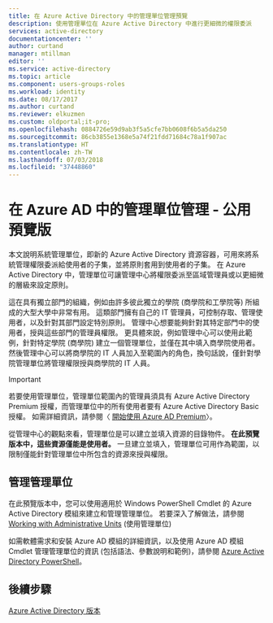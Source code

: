 ```yaml
---
title: 在 Azure Active Directory 中的管理單位管理預覽
description: 使用管理單位在 Azure Active Directory 中進行更細微的權限委派
services: active-directory
documentationcenter: ''
author: curtand
manager: mtillman
editor: ''
ms.service: active-directory
ms.topic: article
ms.component: users-groups-roles
ms.workload: identity
ms.date: 08/17/2017
ms.author: curtand
ms.reviewer: elkuzmen
ms.custom: oldportal;it-pro;
ms.openlocfilehash: 0884726e59d9ab3f5a5cfe7bb0608f6b5a5da250
ms.sourcegitcommit: 86cb3855e1368e5a74f21fdd71684c78a1f907ac
ms.translationtype: HT
ms.contentlocale: zh-TW
ms.lasthandoff: 07/03/2018
ms.locfileid: "37448860"
---
```

# <a name="administrative-units-management-in-azure-ad---public-preview"></a>在 Azure AD 中的管理單位管理 - 公用預覽版
本文說明系統管理單位，即新的 Azure Active Directory 資源容器，可用來將系統管理權限委派給使用者的子集，並將原則套用到使用者的子集。 在 Azure Active Directory 中，管理單位可讓管理中心將權限委派至區域管理員或以更細微的層級來設定原則。

這在具有獨立部門的組織，例如由許多彼此獨立的學院 (商學院和工學院等) 所組成的大型大學中非常有用。 這類部門擁有自己的 IT 管理員，可控制存取、管理使用者，以及針對其部門設定特別原則。 管理中心想要能夠針對其特定部門中的使用者，授與這些部門的管理員權限。 更具體來說，例如管理中心可以使用此範例，針對特定學院 (商學院) 建立一個管理單位，並僅在其中填入商學院使用者。 然後管理中心可以將商學院的 IT 人員加入至範圍內的角色，換句話說，僅針對學院管理單位將管理權限授與商學院的 IT 人員。

> [!IMPORTANT]
> 若要使用管理單位，管理單位範圍內的管理員須具有 Azure Active Directory Premium 授權，而管理單位中的所有使用者要有 Azure Active Directory Basic 授權。 如需詳細資訊，請參閱〈 [開始使用 Azure AD Premium](../fundamentals/active-directory-get-started-premium.md)〉。
>


從管理中心的觀點來看，管理單位是可以建立並填入資源的目錄物件。 **在此預覽版本中，這些資源僅能是使用者。** 一旦建立並填入，管理單位可用作為範圍，以限制僅能針對管理單位中所包含的資源來授與權限。

## <a name="managing-administrative-units"></a>管理管理單位
在此預覽版本中，您可以使用適用於 Windows PowerShell Cmdlet 的 Azure Active Directory 模組來建立和管理管理單位。 若要深入了解做法，請參閱 [Working with Administrative Units](https://docs.microsoft.com/powershell/azure/active-directory/working-with-administrative-units?view=azureadps-2.0) (使用管理單位)

如需軟體需求和安裝 Azure AD 模組的詳細資訊，以及使用 Azure AD 模組 Cmdlet 管理管理單位的資訊 (包括語法、參數說明和範例)，請參閱 [Azure Active Directory PowerShell](https://docs.microsoft.com/powershell/azure/active-directory/overview?view=azureadps-2.0)。

## <a name="next-steps"></a>後續步驟
[Azure Active Directory 版本](../fundamentals/active-directory-whatis.md)
